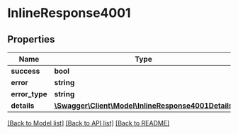 # InlineResponse4001

## Properties
Name | Type | Description | Notes
------------ | ------------- | ------------- | -------------
**success** | **bool** |  | [optional] 
**error** | **string** |  | [optional] 
**error_type** | **string** |  | [optional] 
**details** | [**\Swagger\Client\Model\InlineResponse4001Details**](InlineResponse4001Details.md) |  | [optional] 

[[Back to Model list]](../../README.md#documentation-for-models) [[Back to API list]](../../README.md#documentation-for-api-endpoints) [[Back to README]](../../README.md)

